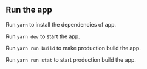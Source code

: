 Run the app
-----------

Run `yarn` to install the dependencies of app.

Run `yarn dev` to start the app.

Run `yarn run build` to make production build the app.

Run `yarn run stat` to start production build the app.
